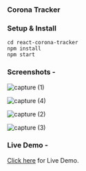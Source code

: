 ### Corona Tracker

### Setup & Install

```
cd react-corona-tracker
npm install
npm start
```

### Screenshots - 
![capture (1)](https://user-images.githubusercontent.com/48273777/102573167-db0a4700-4113-11eb-8cad-0aa8c8d0aede.png)


![capture (4)](https://user-images.githubusercontent.com/48273777/102573407-6aaff580-4114-11eb-82d8-4ca405b85d8e.png)


![capture (2)](https://user-images.githubusercontent.com/48273777/102573321-3ccab100-4114-11eb-9a54-5c4a6bcb6a88.png)

![capture (3)](https://user-images.githubusercontent.com/48273777/102573351-510eae00-4114-11eb-8103-04e36a19969c.png)


### Live Demo - 
[Click here](https://codeshaan.github.io/react-corona-tracker/) for Live Demo.